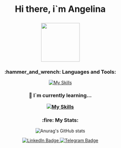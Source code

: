 <h1 align="center">
 <p>Hi there, i`m Angelina</p>
  <img src="https://raw.githubusercontent.com/TheDudeThatCode/TheDudeThatCode/master/Assets/Developer.gif" width="125"/>
 
</h1>

 <h3 align="center">
 <p> :hammer_and_wrench: Languages and Tools:</p>
</h1>

 <div align="center">
 
  [![My Skills](https://skillicons.dev/icons?i=js,css,html,sass,webpack,nodejs,vscode,git,figma&theme=light)](https://skillicons.dev)
 
</div>

 <h3 align="center">
 <p> 🌱 I`m currently learning...</p>

  [![My Skills](https://skillicons.dev/icons?i=ts,react)](https://skillicons.dev)
 
</h1>

<div align="center">
 
 <h3>:fire: My Stats:</h2>
 
 ![Anurag's GitHub stats](https://github-readme-stats.vercel.app/api?username=ritter1111&show_icons=true&theme=radical)
 
<!--  [![GitHub Streak](http://github-readme-streak-stats.herokuapp.com?user=Ritter1111&theme=dark&background=000000)](https://git.io/streak-stats) -->

<!--  [![Top Langs](https://github-readme-stats-livid-ten-67.vercel.app/api/top-langs/?username=Ritter1111&layout=compact&theme=radical)](https://github.com/anuraghazra/github-readme-stats) -->
</div>


<div id="header" align="center">
  <div id="badges">
  <a href="https://www.linkedin.com/in/angelina-liapin-3a5050211/">
    <img src="https://img.shields.io/badge/LinkedIn-blue?style=for-the-badge&logo=linkedin&logoColor=white" alt="LinkedIn Badge"/>
  </a>
  <a href="@angelinaliapin">
    <img src="https://img.shields.io/badge/Telegram-red?style=for-the-badge&logo=telegram&logoColor=white" alt="Telegram Badge"/>
  </a>
</div>
</div>
<!--
**Ritter1111/Ritter1111** is a ✨ _special_ ✨ repository because its `README.md` (this file) appears on your GitHub profile.

Here are some ideas to get you started:

- 🔭 I’m currently working on ...
- 🌱 I’m currently learning ...
- 👯 I’m looking to collaborate on ...
- 🤔 I’m looking for help with ...
- 💬 Ask me about ...
- 📫 How to reach me: ...
- 😄 Pronouns: ...
- ⚡ Fun fact: ...
-->
